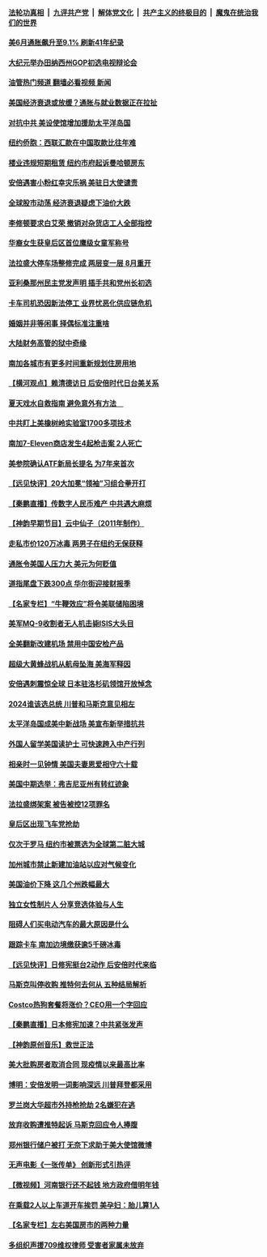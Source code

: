 ####  [法轮功真相](../../../../basic/blob/master/README.md?t=07140001) &nbsp;|&nbsp; [九评共产党](../../../../9ping.md/blob/master/README.md?t=07140001) &nbsp;|&nbsp; [解体党文化](../../../../jtdwh.md/blob/master/README.md?t=07140001)  &nbsp;|&nbsp; [共产主义的终极目的](../../../../gczydzjmd.md/blob/master/README.md?t=07140001) &nbsp;|&nbsp; [魔鬼在统治我们的世界](../../../../mgztzwmdsj.md/blob/master/README.md?t=07140001) 

#### [美6月通胀飙升至9.1% 刷新41年纪录](../pages/nsc412/n13780070.md?t=07140001) 

#### [大纪元举办田纳西州GOP初选电视辩论会](../pages/nsc412/n13779464.md?t=07140001) 

#### [油管热门频道 翻墙必看视频 新闻](http://45.76.130.85:81/youtube.html?07140001)

#### [美国经济衰退或放缓？通胀与就业数据正在拉扯](../pages/nsc412/n13779872.md?t=07140001) 

#### [对抗中共 美设使馆增加援助太平洋岛国](../pages/nsc412/n13779696.md?t=07140001) 

#### [纽约侨胞：西联汇款在中国取款比往年难](../pages/nsc412/n13779728.md?t=07140001) 

#### [楼业违规短期租赁 纽约市府起诉曼哈顿房东](../pages/nsc412/n13779731.md?t=07140001) 

#### [安倍遇害小粉红幸灾乐祸 美驻日大使谴责](../pages/nsc412/n13779681.md?t=07140001) 

#### [全球股市动荡 经济衰退疑虑下油价大跌](../pages/nsc412/n13779534.md?t=07140001) 

#### [李修顿要求白艾荣 撤销对杂货店工人全部指控](../pages/nsc412/n13779700.md?t=07140001) 

#### [华裔女生获皇后区首位鹰级女童军称号](../pages/nsc412/n13779711.md?t=07140001) 

#### [法拉盛大停车场整修完成 两层变一层 8月重开](../pages/nsc412/n13779703.md?t=07140001) 

#### [亚利桑那州民主党发声明 插手共和党州长初选](../pages/nsc412/n13779521.md?t=07140001) 

#### [卡车司机恐因新法停工 业界忧恶化供应链危机](../pages/nsc412/n13779592.md?t=07140001) 

#### [婚姻并非等闲事 择偶标准注重啥](../pages/nsc412/n13779583.md?t=07140001) 

#### [大陆财务高管的狱中奇缘](../pages/nsc412/n13779497.md?t=07140001) 

#### [南加各城市有更多时间重新规划住房用地](../pages/nsc412/n13779575.md?t=07140001) 

#### [【横河观点】赖清德访日 后安倍时代日台美关系](../pages/nsc412/n13779502.md?t=07140001) 

#### [夏天戏水自救指南 避免意外有方法　](../pages/nsc412/n13779539.md?t=07140001) 

#### [中共盯上美橡树岭实验室1700多项技术](../pages/nsc412/n13779432.md?t=07140001) 

#### [南加7-Eleven商店发生4起枪击案 2人死亡](../pages/nsc412/n13779447.md?t=07140001) 

#### [美参院确认ATF新局长提名 为7年来首次](../pages/nsc412/n13779433.md?t=07140001) 

#### [【远见快评】20大加冕“领袖”习组合拳开打](../pages/nsc412/n13779419.md?t=07140001) 

#### [【秦鹏直播】传数字人民币难产 中共遇大麻烦](../pages/nsc412/n13779496.md?t=07140001) 

#### [【神韵早期节目】云中仙子（2011年制作）](../pages/nsc412/n13779488.md?t=07140001) 

#### [走私市价120万冰毒 两男子在纽约无保获释](../pages/nsc412/n13778926.md?t=07140001) 

#### [通胀令美国人压力大 美元为何贬值](../pages/nsc412/n13778909.md?t=07140001) 

#### [道指尾盘下跌300点 华尔街迎接财报季](../pages/nsc412/n13779457.md?t=07140001) 

#### [【名家专栏】“牛鞭效应”将令美联储陷困境](../pages/nsc412/n13779220.md?t=07140001) 

#### [美军MQ-9收割者无人机击毙ISIS大头目](../pages/nsc412/n13779396.md?t=07140001) 

#### [全美翻新改建机场 禁用中国安检产品](../pages/nsc412/n13779356.md?t=07140001) 

#### [超级大黄蜂战机从航母坠海 美海军释因](../pages/nsc412/n13779265.md?t=07140001) 

#### [安倍遇刺震惊全球 日本驻洛杉矶领馆开放悼念](../pages/nsc412/n13778814.md?t=07140001) 

#### [2024谁该选总统 川普和马斯克意见相左](../pages/nsc412/n13779336.md?t=07140001) 

#### [太平洋岛国成美中新战场 美宣布新举措抗共](../pages/nsc412/n13779327.md?t=07140001) 

#### [外国人留学美国读护士 可快速跨入中产行列](../pages/nsc412/n13778969.md?t=07140001) 

#### [相亲时一见钟情 美国夫妻恩爱相守六十载](../pages/nsc412/n13778968.md?t=07140001) 

#### [美国中期选举：弗吉尼亚州有转红迹象](../pages/nsc412/n13778884.md?t=07140001) 

#### [法拉盛绑架案  被告被控12项罪名](../pages/nsc412/n13778933.md?t=07140001) 

#### [皇后区出现飞车党抢劫](../pages/nsc412/n13778924.md?t=07140001) 

#### [仅次于罗马 纽约市被票选为全球第二脏大城](../pages/nsc412/n13778911.md?t=07140001) 

#### [加州城市禁止新建加油站以应对气候变化](../pages/nsc412/n13778923.md?t=07140001) 

#### [美国油价下降 这几个州跌幅最大](../pages/nsc412/n13778818.md?t=07140001) 

#### [独立女性制片人 分享竞选体验与人生](../pages/nsc412/n13778838.md?t=07140001) 

#### [阻碍人们买电动汽车的最大原因是什么](../pages/nsc412/n13778831.md?t=07140001) 

#### [跟踪卡车 南加边境缴获逾5千磅冰毒](../pages/nsc412/n13778777.md?t=07140001) 

#### [【远见快评】日修宪挺台2动作 后安倍时代来临](../pages/nsc412/n13778757.md?t=07140001) 

#### [马斯克叫停收购 推特何去何从 五种结局解析](../pages/nsc412/n13778449.md?t=07140001) 

#### [Costco热狗套餐将涨价？CEO用一个字回应](../pages/nsc412/n13778654.md?t=07140001) 

#### [【秦鹏直播】日本修宪加速？中共紧张发声](../pages/nsc412/n13778609.md?t=07140001) 

#### [【神韵原创音乐】救世正法](../pages/nsc412/n13778665.md?t=07140001) 

#### [美大批购房者取消合同 现疫情以来最高比率](../pages/nsc412/n13778726.md?t=07140001) 

#### [博明：安倍发明一词影响深远 川普拜登都采用](../pages/nsc412/n13778667.md?t=07140001) 

#### [罗兰岗大华超市外持枪抢劫 2名嫌犯在逃](../pages/nsc412/n13778720.md?t=07140001) 

#### [放弃收购遭推特起诉 马斯克回应令人捧腹](../pages/nsc412/n13778622.md?t=07140001) 

#### [郑州银行储户被打 无奈下求助于美大使馆微博](../pages/nsc412/n13778640.md?t=07140001) 

#### [无声电影《一张传单》 创新形式引热评](../pages/nsc412/n13778237.md?t=07140001) 

#### [【微视频】河南银行还不起钱 地方政府借明年钱](../pages/nsc412/n13778575.md?t=07140001) 

#### [在乘载2人以上车道开车挨罚 美孕妇：胎儿算1人](../pages/nsc412/n13778388.md?t=07140001) 

#### [【名家专栏】左右美国房市的两种力量](../pages/nsc412/n13778494.md?t=07140001) 

#### [多组织声援709维权律师 受害者家属未放弃](../pages/nsc412/n13778070.md?t=07140001) 

<img src='http://gfw-breaker.win/goodnews/indexes/nsc412.md' width='0px' height='0px'/>
